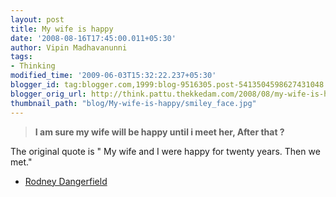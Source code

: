 ```yaml
---
layout: post
title: My wife is happy
date: '2008-08-16T17:45:00.011+05:30'
author: Vipin Madhavanunni
tags:
- Thinking
modified_time: '2009-06-03T15:32:22.237+05:30'
blogger_id: tag:blogger.com,1999:blog-9516305.post-5413504598627431048
blogger_orig_url: http://think.pattu.thekkedam.com/2008/08/my-wife-is-happy.html
thumbnail_path: "blog/My-wife-is-happy/smiley_face.jpg"
---
```


> **I am sure my wife will be happy until i meet her, After that ?** 

The original quote is " My wife and I were happy for twenty years. Then we met." 
- [Rodney Dangerfield ](http://www.quotationspage.com/quote/34013.html)
